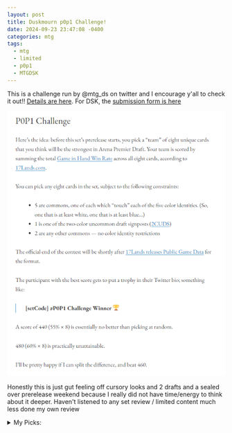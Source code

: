 ```yaml
---
layout: post
title: Duskmourn p0p1 Challenge!
date: 2024-09-23 23:47:08 -0400
categories: mtg
tags:
  - mtg
  - limited
  - p0p1
  - MTGDSK
---
```

This is a challenge run by @mtg_ds on twitter and I encourage y'all to check it out!! [Details are here](https://mtgds.wordpress.com/2023/11/08/p0p1-challenge/). For DSK, the [submission form is here](https://docs.google.com/forms/d/e/1FAIpQLScwT5xLdlE5hcZli6hV7Bv5AhAAxuApQpqgEHoUguA2rJjiCw/viewform)

![p0p1 challenge description](/assets/images/p0p1-challenge.png)

Honestly this is just gut feeling off cursory looks and 2 drafts and a sealed over prerelease weekend because I really did not have time/energy to think about it deeper. Haven't listened to any set review / limited content much less done my own review

<details>
<summary>My Picks:</summary>
<p>

- W: **Hardened Escort**

Disgusting in multiples

- U: **Unable to Scream**

I think this is just efficient removal with synergistic upside 

- B: **Innocuous Rat**

Seems very gluey. Could totally just be murder

- R: **Glassworks**

Is this better than Scorching Dragonfire? It probably isn't, but the upside feels kinda real to me. Plus I've been seeing them go late

- G: **Say Its Name**

Very gluey card that fuels delirium but is also just a Raise Dead effect, with a fairly achievable upside of tutoring Altanak (getting 3 copies is tricky when the base card is pretty good as-is though)

- bonus common 1: **Wary Watchdog**

I think this is just a really good 2 drop

- bonus common 2: **Most Valuable Slayer**

In the vein of Escort, a super annoying card that makes blocking hard and can help snowball your survival cards

- 2CUDS: **Broodspinner**

Total guess. Broodspinner has an overstatted body with reach (something that feels important and less common in the format) *and* has an ETB relevant to its archetype - and that's all on the face of it. You can cash it in later to instantly gum up the board, or just make enough creatures to close out the game

- Tiebreaker: **The Swarmweaver**

Yeah card seems like a nightmare and there are even other insects/spiders (like Broodspinner!!) in the format.
</p>
</details>
